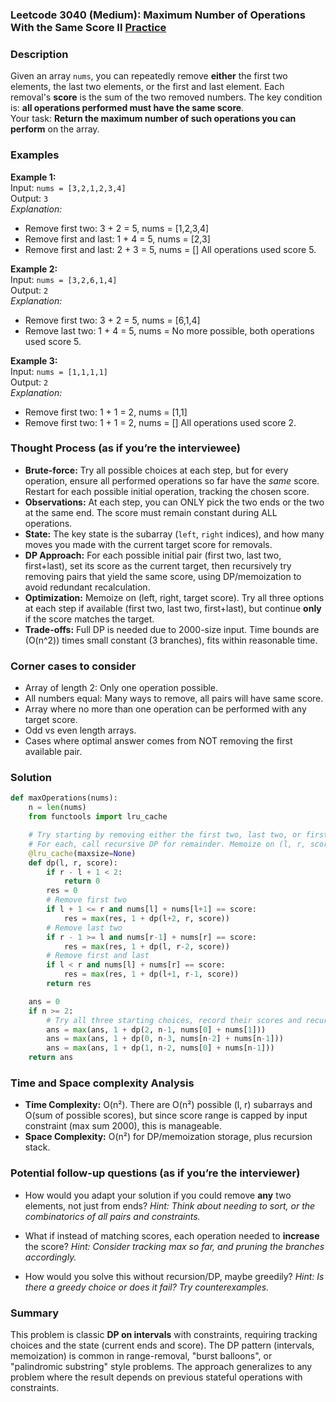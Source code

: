 ### Leetcode 3040 (Medium): Maximum Number of Operations With the Same Score II [Practice](https://leetcode.com/problems/maximum-number-of-operations-with-the-same-score-ii)

### Description  
Given an array `nums`, you can repeatedly remove **either** the first two elements, the last two elements, or the first and last element. Each removal's **score** is the sum of the two removed numbers. The key condition is: **all operations performed must have the same score**.  
Your task: **Return the maximum number of such operations you can perform** on the array.

### Examples  

**Example 1:**  
Input: `nums = [3,2,1,2,3,4]`  
Output: `3`  
*Explanation:*
- Remove first two: 3 + 2 = 5, nums = [1,2,3,4]
- Remove first and last: 1 + 4 = 5, nums = [2,3]
- Remove first and last: 2 + 3 = 5, nums = []
All operations used score 5.

**Example 2:**  
Input: `nums = [3,2,6,1,4]`  
Output: `2`  
*Explanation:*
- Remove first two: 3 + 2 = 5, nums = [6,1,4]
- Remove last two: 1 + 4 = 5, nums = 
No more possible, both operations used score 5.

**Example 3:**  
Input: `nums = [1,1,1,1]`  
Output: `2`  
*Explanation:*
- Remove first two: 1 + 1 = 2, nums = [1,1]
- Remove first two: 1 + 1 = 2, nums = []
All operations used score 2.

### Thought Process (as if you’re the interviewee)  
- **Brute-force:** Try all possible choices at each step, but for every operation, ensure all performed operations so far have the *same* score. Restart for each possible initial operation, tracking the chosen score.
- **Observations:** At each step, you can ONLY pick the two ends or the two at the same end. The score must remain constant during ALL operations.
- **State:** The key state is the subarray (`left`, `right` indices), and how many moves you made with the current target score for removals.
- **DP Approach:** For each possible initial pair (first two, last two, first+last), set its score as the current target, then recursively try removing pairs that yield the same score, using DP/memoization to avoid redundant recalculation.
- **Optimization:** Memoize on (left, right, target score). Try all three options at each step if available (first two, last two, first+last), but continue **only** if the score matches the target.
- **Trade-offs:** Full DP is needed due to 2000-size input. Time bounds are \(O(n^2)\) times small constant (3 branches), fits within reasonable time.

### Corner cases to consider  
- Array of length 2: Only one operation possible.
- All numbers equal: Many ways to remove, all pairs will have same score.
- Array where no more than one operation can be performed with any target score.
- Odd vs even length arrays.
- Cases where optimal answer comes from NOT removing the first available pair.

### Solution

```python
def maxOperations(nums):
    n = len(nums)
    from functools import lru_cache

    # Try starting by removing either the first two, last two, or first+last.
    # For each, call recursive DP for remainder. Memoize on (l, r, score).
    @lru_cache(maxsize=None)
    def dp(l, r, score):
        if r - l + 1 < 2:
            return 0
        res = 0
        # Remove first two
        if l + 1 <= r and nums[l] + nums[l+1] == score:
            res = max(res, 1 + dp(l+2, r, score))
        # Remove last two
        if r - 1 >= l and nums[r-1] + nums[r] == score:
            res = max(res, 1 + dp(l, r-2, score))
        # Remove first and last
        if l < r and nums[l] + nums[r] == score:
            res = max(res, 1 + dp(l+1, r-1, score))
        return res

    ans = 0
    if n >= 2:
        # Try all three starting choices, record their scores and recurse.
        ans = max(ans, 1 + dp(2, n-1, nums[0] + nums[1]))
        ans = max(ans, 1 + dp(0, n-3, nums[n-2] + nums[n-1]))
        ans = max(ans, 1 + dp(1, n-2, nums[0] + nums[n-1]))
    return ans
```

### Time and Space complexity Analysis  

- **Time Complexity:** O(n²). There are O(n²) possible (l, r) subarrays and O(sum of possible scores), but since score range is capped by input constraint (max sum 2000), this is manageable.
- **Space Complexity:** O(n²) for DP/memoization storage, plus recursion stack.

### Potential follow-up questions (as if you’re the interviewer)  

- How would you adapt your solution if you could remove **any** two elements, not just from ends?
  *Hint: Think about needing to sort, or the combinatorics of all pairs and constraints.*

- What if instead of matching scores, each operation needed to **increase** the score?
  *Hint: Consider tracking max so far, and pruning the branches accordingly.*

- How would you solve this without recursion/DP, maybe greedily?
  *Hint: Is there a greedy choice or does it fail? Try counterexamples.*

### Summary
This problem is classic **DP on intervals** with constraints, requiring tracking choices and the state (current ends and score). The DP pattern (intervals, memoization) is common in range-removal, "burst balloons", or "palindromic substring" style problems. The approach generalizes to any problem where the result depends on previous stateful operations with constraints.